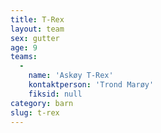 ```yaml
---
title: T-Rex
layout: team
sex: gutter
age: 9
teams:
  -
    name: 'Askøy T-Rex'
    kontaktperson: 'Trond Marøy'
    fiksid: null
category: barn
slug: t-rex
---
```


